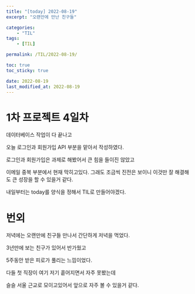 ```yaml
---
title: "[today] 2022-08-19"
excerpt: "오랜만에 만난 친구들"

categories:
    - "TIL"
tags:
    - [TIL]

permalink: /TIL/2022-08-19/

toc: true
toc_sticky: true

date: 2022-08-19
last_modified_at: 2022-08-19
---
```

# 1차 프로젝트 4일차

데이터베이스 작업이 다 끝나고 

오늘 로그인과 회원가입 API 부분을 맡아서 작성하였다.

로그인과 회원가입은 과제로 해봤어서 큰 힘을 들이진 않았고

이메일 중복 부분에서 현재 막히고있다. 그래도 조금씩 진전은 보이니 이것만 잘 해결해도 큰 성장을 할 수 있을거 같다.

내일부터는 today를 양식을 정해서 TIL로 만들어야겠다.

# 번외

저녁에는 오랜만에 친구들 만나서 간단하게 저녁을 먹었다.

3년만에 보는 친구가 있어서 반가웠고

5주동안 받은 피로가 풀리는 느낌이었다.

다들 첫 직장이 여기 저기 흩어지면서 자주 못봤는데

슬슬 서울 근교로 모이고있어서 앞으로 자주 볼 수 있을거 같다.


